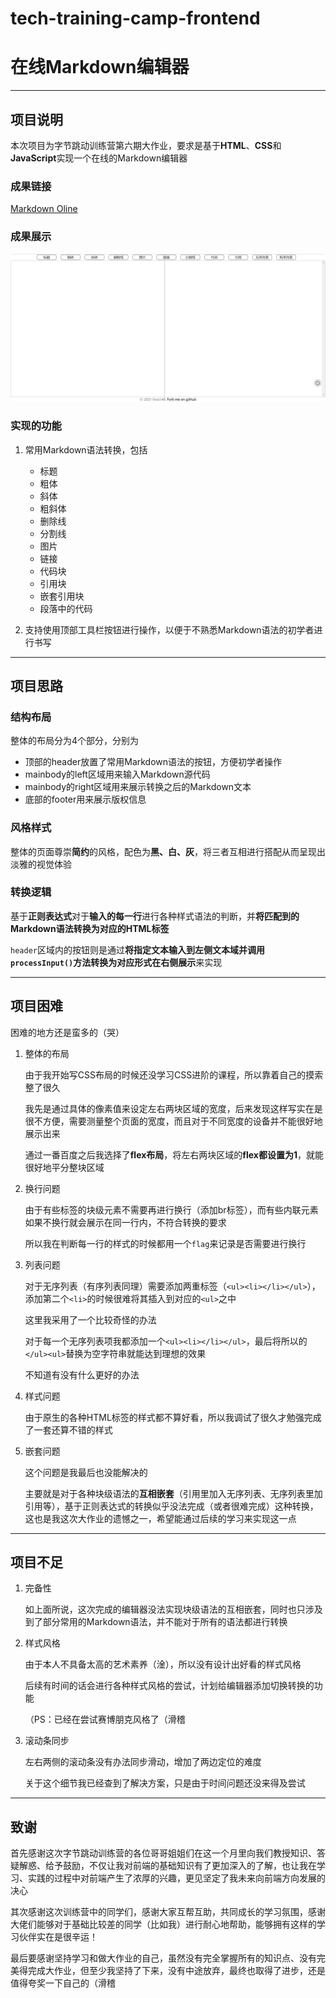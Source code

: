 # tech-training-camp-frontend



# 在线Markdown编辑器



---



## 项目说明

本次项目为字节跳动训练营第六期大作业，要求是基于**HTML**、**CSS**和**JavaScript**实现一个在线的Markdown编辑器



### 成果链接

[Markdown Oline](https://linzs148.github.io/tech-training-camp-frontend/)



### 成果展示

![](image/show.png)



### 实现的功能

1. 常用Markdown语法转换，包括

   * 标题
   * 粗体
   * 斜体
   * 粗斜体
   * 删除线
   * 分割线
   * 图片
   * 链接
   * 代码块
   * 引用块
   * 嵌套引用块
   * 段落中的代码
2. 支持使用顶部工具栏按钮进行操作，以便于不熟悉Markdown语法的初学者进行书写



---



## 项目思路



### 结构布局

整体的布局分为4个部分，分别为

* 顶部的header放置了常用Markdown语法的按钮，方便初学者操作
* mainbody的left区域用来输入Markdown源代码
* mainbody的right区域用来展示转换之后的Markdown文本
* 底部的footer用来展示版权信息



### 风格样式

整体的页面尊崇**简约**的风格，配色为**黑、白、灰**，将三者互相进行搭配从而呈现出淡雅的视觉体验



### 转换逻辑

基于**正则表达式**对于**输入的每一行**进行各种样式语法的判断，并**将匹配到的Markdown语法转换为对应的HTML标签**

`header`区域内的按钮则是通过**将指定文本输入到左侧文本域并调用`processInput()`方法转换为对应形式在右侧展示**来实现



---



## 项目困难

困难的地方还是蛮多的（哭）

1. 整体的布局

   由于我开始写CSS布局的时候还没学习CSS进阶的课程，所以靠着自己的摸索整了很久

   我先是通过具体的像素值来设定左右两块区域的宽度，后来发现这样写实在是很不方便，需要测量整个页面的宽度，而且对于不同宽度的设备并不能很好地展示出来

   通过一番百度之后我选择了**flex布局**，将左右两块区域的**flex都设置为1**，就能很好地平分整块区域

2. 换行问题

   由于有些标签的块级元素不需要再进行换行（添加br标签），而有些内联元素如果不换行就会展示在同一行内，不符合转换的要求

   所以我在判断每一行的样式的时候都用一个`flag`来记录是否需要进行换行

3. 列表问题

   对于无序列表（有序列表同理）需要添加两重标签（`<ul><li></li></ul>`），添加第二个`<li>`的时候很难将其插入到对应的`<ul>`之中

   这里我采用了一个比较奇怪的办法

   对于每一个无序列表项我都添加一个`<ul><li></li></ul>`，最后将所以的`</ul><ul>`替换为空字符串就能达到理想的效果

   不知道有没有什么更好的办法

4. 样式问题

   由于原生的各种HTML标签的样式都不算好看，所以我调试了很久才勉强完成了一套还算不错的样式

5. 嵌套问题

   这个问题是我最后也没能解决的

   主要就是对于各种块级语法的**互相嵌套**（引用里加入无序列表、无序列表里加引用等），基于正则表达式的转换似乎没法完成（或者很难完成）这种转换，这也是我这次大作业的遗憾之一，希望能通过后续的学习来实现这一点



---



## 项目不足



1. 完备性

   如上面所说，这次完成的编辑器没法实现块级语法的互相嵌套，同时也只涉及到了部分常用的Markdown语法，并不能对于所有的语法都进行转换

2. 样式风格

   由于本人不具备太高的艺术素养（淦），所以没有设计出好看的样式风格

   后续有时间的话会进行各种样式风格的尝试，计划给编辑器添加切换转换的功能

   （PS：已经在尝试赛博朋克风格了（滑稽

3. 滚动条同步

   左右两侧的滚动条没有办法同步滑动，增加了两边定位的难度

   关于这个细节我已经查到了解决方案，只是由于时间问题还没来得及尝试



---



## 致谢

首先感谢这次字节跳动训练营的各位哥哥姐姐们在这一个月里向我们教授知识、答疑解惑、给予鼓励，不仅让我对前端的基础知识有了更加深入的了解，也让我在学习、实践的过程中对前端产生了浓厚的兴趣，更见坚定了我未来向前端方向发展的决心

其次感谢这次训练营中的同学们，感谢大家互帮互助，共同成长的学习氛围，感谢大佬们能够对于基础比较差的同学（比如我）进行耐心地帮助，能够拥有这样的学习伙伴实在是很辛运！

最后要感谢坚持学习和做大作业的自己，虽然没有完全掌握所有的知识点、没有完美得完成大作业，但至少我坚持了下来，没有中途放弃，最终也取得了进步，还是值得夸奖一下自己的（滑稽